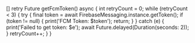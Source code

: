 [] retry
Future<void> getFcmToken() async {
  int retryCount = 0;
  while (retryCount < 3) {
    try {
      final token = await FirebaseMessaging.instance.getToken();
      if (token != null) {
        print('FCM Token: $token');
        return;
      }
    } catch (e) {
      print('Failed to get token: $e');
      await Future.delayed(Duration(seconds: 2));
    }
    retryCount++;
  }
}

